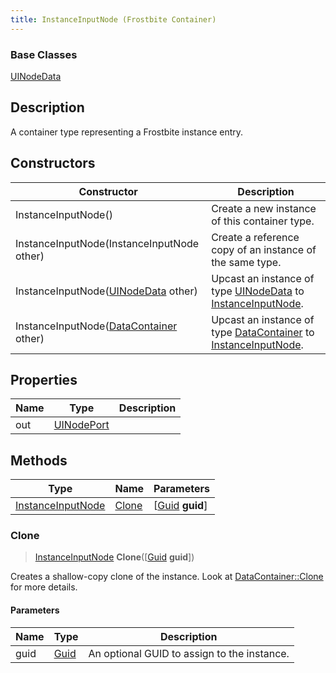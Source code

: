 ```yaml
---
title: InstanceInputNode (Frostbite Container)
---
```

### Base Classes

[UINodeData](UINodeData)

## Description

A container type representing a Frostbite instance entry.

## Constructors

| Constructor                                                                  | Description                                                                                                               |
| ---------------------------------------------------------------------------- | ------------------------------------------------------------------------------------------------------------------------- |
| InstanceInputNode()                                                          | Create a new instance of this container type.                                                                             |
| InstanceInputNode(InstanceInputNode other)                                   | Create a reference copy of an instance of the same type.                                                                  |
| InstanceInputNode([UINodeData](UINodeData) other)                            | Upcast an instance of type [UINodeData](UINodeData) to [InstanceInputNode](InstanceInputNode).                            |
| InstanceInputNode([DataContainer](/vext/ref/cls/shr/datacontainer) other) | Upcast an instance of type [DataContainer](/vext/ref/cls/shr/datacontainer) to [InstanceInputNode](InstanceInputNode). |

## Properties

| Name | Type                     | Description |
| ---- | ------------------------ | ----------- |
| out  | [UINodePort](UINodePort) |             |

## Methods

| Type                                   | Name            | Parameters                                     |
| -------------------------------------- | --------------- | ---------------------------------------------- |
| [InstanceInputNode](InstanceInputNode) | [Clone](#clone) | \[[Guid](/vext/ref/cls/shr/guid) **guid**\] |

### Clone

> [InstanceInputNode](InstanceInputNode) **Clone**(\[[Guid](/vext/ref/cls/shr/guid) **guid**\])

Creates a shallow-copy clone of the instance. Look at [DataContainer::Clone](/vext/ref/cls/shr/datacontainer#clone) for more details.

#### Parameters

| Name | Type         | Description                                 |
| ---- | ------------ | ------------------------------------------- |
| guid | [Guid](Guid) | An optional GUID to assign to the instance. |

